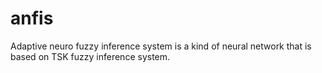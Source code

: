 # anfis

Adaptive neuro fuzzy inference system is a kind of neural network that is based on TSK fuzzy inference system.
